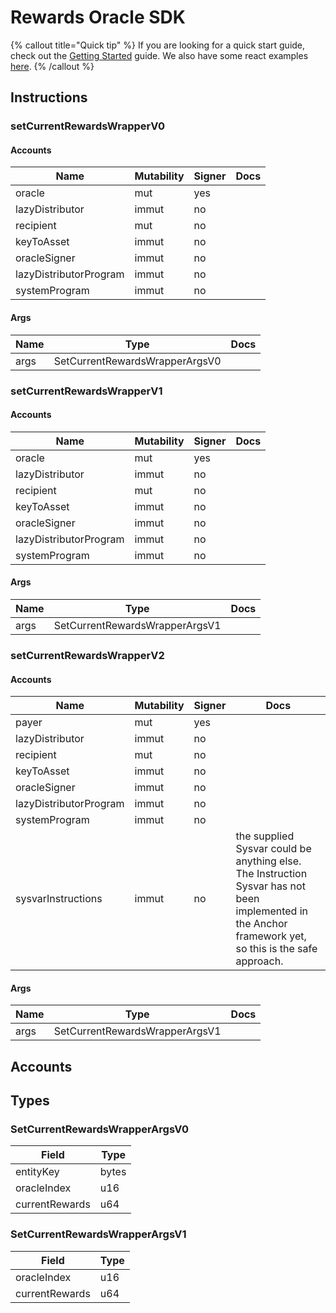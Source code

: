 # Rewards Oracle SDK

{% callout title="Quick tip" %}
If you are looking for a quick start guide, check out the [Getting Started](/docs/learn/getting_started) guide. We also have some react examples [here](/docs/learn/react).
{% /callout %}

## Instructions

### setCurrentRewardsWrapperV0

#### Accounts

| Name                   | Mutability | Signer | Docs |
| ---------------------- | ---------- | ------ | ---- |
| oracle                 | mut        | yes    |      |
| lazyDistributor        | immut      | no     |      |
| recipient              | mut        | no     |      |
| keyToAsset             | immut      | no     |      |
| oracleSigner           | immut      | no     |      |
| lazyDistributorProgram | immut      | no     |      |
| systemProgram          | immut      | no     |      |

#### Args

| Name | Type                           | Docs |
| ---- | ------------------------------ | ---- |
| args | SetCurrentRewardsWrapperArgsV0 |      |

### setCurrentRewardsWrapperV1

#### Accounts

| Name                   | Mutability | Signer | Docs |
| ---------------------- | ---------- | ------ | ---- |
| oracle                 | mut        | yes    |      |
| lazyDistributor        | immut      | no     |      |
| recipient              | mut        | no     |      |
| keyToAsset             | immut      | no     |      |
| oracleSigner           | immut      | no     |      |
| lazyDistributorProgram | immut      | no     |      |
| systemProgram          | immut      | no     |      |

#### Args

| Name | Type                           | Docs |
| ---- | ------------------------------ | ---- |
| args | SetCurrentRewardsWrapperArgsV1 |      |

### setCurrentRewardsWrapperV2

#### Accounts

| Name                   | Mutability | Signer | Docs                                                                                                                                                   |
| ---------------------- | ---------- | ------ | ------------------------------------------------------------------------------------------------------------------------------------------------------ |
| payer                  | mut        | yes    |                                                                                                                                                        |
| lazyDistributor        | immut      | no     |                                                                                                                                                        |
| recipient              | mut        | no     |                                                                                                                                                        |
| keyToAsset             | immut      | no     |                                                                                                                                                        |
| oracleSigner           | immut      | no     |                                                                                                                                                        |
| lazyDistributorProgram | immut      | no     |                                                                                                                                                        |
| systemProgram          | immut      | no     |                                                                                                                                                        |
| sysvarInstructions     | immut      | no     | the supplied Sysvar could be anything else. The Instruction Sysvar has not been implemented in the Anchor framework yet, so this is the safe approach. |

#### Args

| Name | Type                           | Docs |
| ---- | ------------------------------ | ---- |
| args | SetCurrentRewardsWrapperArgsV1 |      |

## Accounts

## Types

### SetCurrentRewardsWrapperArgsV0

| Field          | Type  |
| -------------- | ----- |
| entityKey      | bytes |
| oracleIndex    | u16   |
| currentRewards | u64   |

### SetCurrentRewardsWrapperArgsV1

| Field          | Type |
| -------------- | ---- |
| oracleIndex    | u16  |
| currentRewards | u64  |
